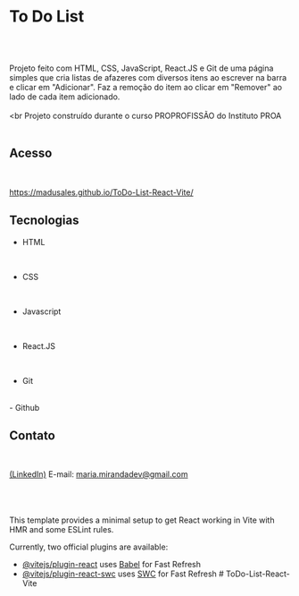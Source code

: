 # To Do List
<br>
<br>

Projeto feito com HTML, CSS, JavaScript, React.JS e Git de uma página simples que cria listas de afazeres com diversos itens ao escrever na barra e clicar em "Adicionar". Faz a remoção do item ao clicar em "Remover" ao lado de cada item adicionado.
<br>
<br>
<br
Projeto construído durante o curso PROPROFISSÃO do Instituto PROA
<br>
<br>


## Acesso
<br>

https://madusales.github.io/ToDo-List-React-Vite/
<br>

## Tecnologias
- HTML
<br>
  
- CSS
<br>
  
- Javascript
<br>
  
- React.JS
<br>
  
- Git
<br>
- Github
<br>
  


## Contato
<br>

[(LinkedIn)](www.linkedin.com/in/mariaeduardasales)
E-mail: maria.mirandadev@gmail.com
<br>
<br>
<br>
<br>

This template provides a minimal setup to get React working in Vite with HMR and some ESLint rules.

Currently, two official plugins are available:

- [@vitejs/plugin-react](https://github.com/vitejs/vite-plugin-react/blob/main/packages/plugin-react/README.md) uses [Babel](https://babeljs.io/) for Fast Refresh
- [@vitejs/plugin-react-swc](https://github.com/vitejs/vite-plugin-react-swc) uses [SWC](https://swc.rs/) for Fast Refresh
#   T o D o - L i s t - R e a c t - V i t e 
 
 

